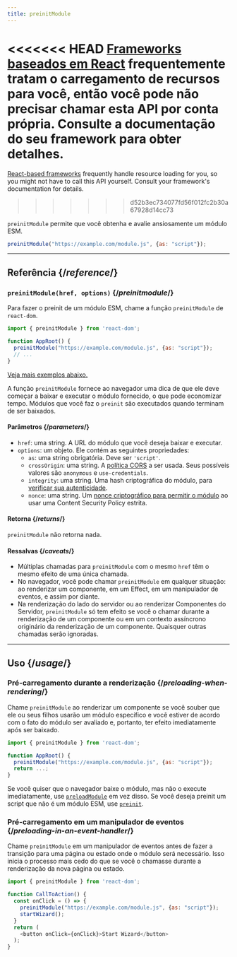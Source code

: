 ```yaml
---
title: preinitModule
---
```


<Note>

<<<<<<< HEAD
[Frameworks baseados em React](/learn/start-a-new-react-project) frequentemente tratam o carregamento de recursos para você, então você pode não precisar chamar esta API por conta própria. Consulte a documentação do seu framework para obter detalhes.
=======
[React-based frameworks](/learn/creating-a-react-app) frequently handle resource loading for you, so you might not have to call this API yourself. Consult your framework's documentation for details.
>>>>>>> d52b3ec734077fd56f012fc2b30a67928d14cc73

</Note>

<Intro>

`preinitModule` permite que você obtenha e avalie ansiosamente um módulo ESM.

```js
preinitModule("https://example.com/module.js", {as: "script"});
```

</Intro>

<InlineToc />

---

## Referência {/*reference*/}

### `preinitModule(href, options)` {/*preinitmodule*/}

Para fazer o preinit de um módulo ESM, chame a função `preinitModule` de `react-dom`.

```js
import { preinitModule } from 'react-dom';

function AppRoot() {
  preinitModule("https://example.com/module.js", {as: "script"});
  // ...
}

```

[Veja mais exemplos abaixo.](#usage)

A função `preinitModule` fornece ao navegador uma dica de que ele deve começar a baixar e executar o módulo fornecido, o que pode economizar tempo. Módulos que você faz o `preinit` são executados quando terminam de ser baixados.

#### Parâmetros {/*parameters*/}

* `href`: uma string. A URL do módulo que você deseja baixar e executar.
* `options`: um objeto. Ele contém as seguintes propriedades:
  *  `as`: uma string obrigatória. Deve ser `'script'`.
  *  `crossOrigin`: uma string. A [política CORS](https://developer.mozilla.org/en-US/docs/Web/HTML/Attributes/crossorigin) a ser usada. Seus possíveis valores são `anonymous` e `use-credentials`.
  *  `integrity`: uma string. Uma hash criptográfica do módulo, para [verificar sua autenticidade](https://developer.mozilla.org/en-US/docs/Web/Security/Subresource_Integrity).
  *  `nonce`: uma string. Um [nonce criptográfico para permitir o módulo](https://developer.mozilla.org/en-US/docs/Web/HTML/Global_attributes/nonce) ao usar uma Content Security Policy estrita.

#### Retorna {/*returns*/}

`preinitModule` não retorna nada.

#### Ressalvas {/*caveats*/}

* Múltiplas chamadas para `preinitModule` com o mesmo `href` têm o mesmo efeito de uma única chamada.
* No navegador, você pode chamar `preinitModule` em qualquer situação: ao renderizar um componente, em um Effect, em um manipulador de eventos, e assim por diante.
* Na renderização do lado do servidor ou ao renderizar Componentes do Servidor, `preinitModule` só tem efeito se você o chamar durante a renderização de um componente ou em um contexto assíncrono originário da renderização de um componente. Quaisquer outras chamadas serão ignoradas.

---

## Uso {/*usage*/}

### Pré-carregamento durante a renderização {/*preloading-when-rendering*/}

Chame `preinitModule` ao renderizar um componente se você souber que ele ou seus filhos usarão um módulo específico e você estiver de acordo com o fato do módulo ser avaliado e, portanto, ter efeito imediatamente após ser baixado.

```js
import { preinitModule } from 'react-dom';

function AppRoot() {
  preinitModule("https://example.com/module.js", {as: "script"});
  return ...;
}
```

Se você quiser que o navegador baixe o módulo, mas não o execute imediatamente, use [`preloadModule`](/reference/react-dom/preloadModule) em vez disso. Se você deseja preinit um script que não é um módulo ESM, use [`preinit`](/reference/react-dom/preinit).

### Pré-carregamento em um manipulador de eventos {/*preloading-in-an-event-handler*/}

Chame `preinitModule` em um manipulador de eventos antes de fazer a transição para uma página ou estado onde o módulo será necessário. Isso inicia o processo mais cedo do que se você o chamasse durante a renderização da nova página ou estado.

```js
import { preinitModule } from 'react-dom';

function CallToAction() {
  const onClick = () => {
    preinitModule("https://example.com/module.js", {as: "script"});
    startWizard();
  }
  return (
    <button onClick={onClick}>Start Wizard</button>
  );
}
```